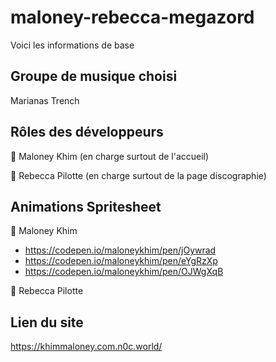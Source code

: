 # maloney-rebecca-megazord

Voici les informations de base

## Groupe de musique choisi

Marianas Trench

## Rôles des développeurs

🔴 Maloney Khim (en charge surtout de l'accueil)

🔵 Rebecca Pilotte (en charge surtout de la page discographie)

## Animations Spritesheet

🔴 Maloney Khim

- https://codepen.io/maloneykhim/pen/jOywrad
- https://codepen.io/maloneykhim/pen/eYgRzXp
- https://codepen.io/maloneykhim/pen/OJWgXqB

🔵 Rebecca Pilotte

## Lien du site

https://khimmaloney.com.n0c.world/
